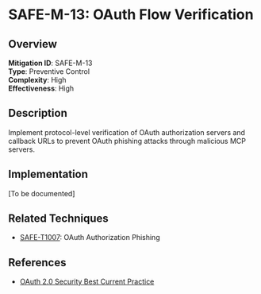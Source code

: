 # SAFE-M-13: OAuth Flow Verification

## Overview
**Mitigation ID**: SAFE-M-13  
**Type**: Preventive Control  
**Complexity**: High  
**Effectiveness**: High  

## Description
Implement protocol-level verification of OAuth authorization servers and callback URLs to prevent OAuth phishing attacks through malicious MCP servers.

## Implementation
[To be documented]

## Related Techniques
- [SAFE-T1007](../../techniques/SAFE-T1007/README.md): OAuth Authorization Phishing

## References
- [OAuth 2.0 Security Best Current Practice](https://datatracker.ietf.org/doc/html/draft-ietf-oauth-security-topics)